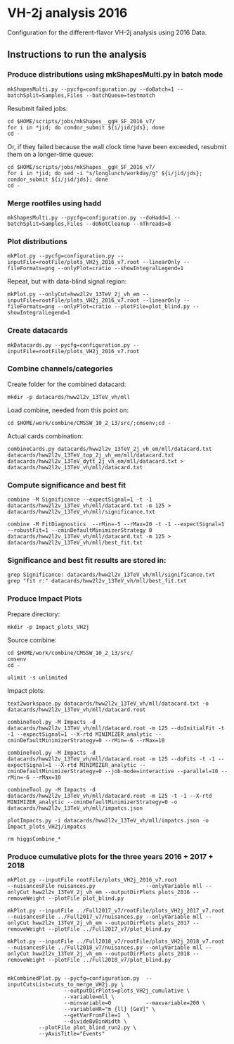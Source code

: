 # VH-2j analysis 2016

Configuration for the different-flavor VH-2j analysis using 2016 Data.

## Instructions to run the analysis

### Produce distributions using mkShapesMulti.py in batch mode

    mkShapesMulti.py --pycfg=configuration.py --doBatch=1 --batchSplit=Samples,Files --batchQueue=testmatch

Resubmit failed jobs:

    cd $HOME/scripts/jobs/mkShapes__ggH_SF_2016_v7/
    for i in *jid; do condor_submit ${i/jid/jds}; done
    cd -

Or, if they failed because the wall clock time have been exceeded, resubmit them on a longer-time queue:

    cd $HOME/scripts/jobs/mkShapes__ggH_SF_2016_v7/
    for i in *jid; do sed -i "s/longlunch/workday/g" ${i/jid/jds}; condor_submit ${i/jid/jds}; done
    cd -

### Merge rootfiles using hadd

    mkShapesMulti.py --pycfg=configuration.py --doHadd=1 --batchSplit=Samples,Files --doNotCleanup --nThreads=8

### Plot distributions

    mkPlot.py --pycfg=configuration.py --inputFile=rootFile/plots_VH2j_2016_v7.root --linearOnly --fileFormats=png --onlyPlot=cratio --showIntegralLegend=1

Repeat, but with data-blind signal region:

    mkPlot.py --onlyCut=hww2l2v_13TeV_2j_vh_em --inputFile=rootFile/plots_VH2j_2016_v7.root --linearOnly --fileFormats=png --onlyPlot=cratio --plotFile=plot_blind.py --showIntegralLegend=1

### Create datacards

    mkDatacards.py --pycfg=configuration.py --inputFile=rootFile/plots_VH2j_2016_v7.root 

### Combine channels/categories

Create folder for the combined datacard:

    mkdir -p datacards/hww2l2v_13TeV_vh/mll

Load combine, needed from this point on:

    cd $HOME/work/combine/CMSSW_10_2_13/src/;cmsenv;cd -

Actual cards combination:

    combineCards.py datacards/hww2l2v_13TeV_2j_vh_em/mll/datacard.txt datacards/hww2l2v_13TeV_top_2j_vh_em/mll/datacard.txt datacards/hww2l2v_13TeV_dytt_2j_vh_em/mll/datacard.txt > datacards/hww2l2v_13TeV_vh/mll/datacard.txt

### Compute significance and best fit

    combine -M Significance --expectSignal=1 -t -1 datacards/hww2l2v_13TeV_vh/mll/datacard.txt -m 125 > datacards/hww2l2v_13TeV_vh/mll/significance.txt

    combine -M FitDiagnostics  --rMin=-5 --rMax=20 -t -1 --expectSignal=1 --robustFit=1 --cminDefaultMinimizerStrategy 0 datacards/hww2l2v_13TeV_vh/mll/datacard.txt -m 125 > datacards/hww2l2v_13TeV_vh/mll/best_fit.txt

### Significance and best fit results are stored in:

    grep Significance: datacards/hww2l2v_13TeV_vh/mll/significance.txt
    grep "fit r:" datacards/hww2l2v_13TeV_vh/mll/best_fit.txt

### Produce Impact Plots

Prepare directory:

    mkdir -p Impact_plots_VH2j

Source combine:

    cd $HOME/work/combine/CMSSW_10_2_13/src/
    cmsenv
    cd -

    ulimit -s unlimited

Impact plots:

    text2workspace.py datacards/hww2l2v_13TeV_vh/mll/datacard.txt -o datacards/hww2l2v_13TeV_vh/mll/datacard.root

    combineTool.py -M Impacts -d datacards/hww2l2v_13TeV_vh/mll/datacard.root -m 125 --doInitialFit -t -1 --expectSignal=1 --X-rtd MINIMIZER_analytic --cminDefaultMinimizerStrategy=0 --rMin=-6 --rMax=10

    combineTool.py -M Impacts -d datacards/hww2l2v_13TeV_vh/mll/datacard.root -m 125 --doFits -t -1 --expectSignal=1 --X-rtd MINIMIZER_analytic --cminDefaultMinimizerStrategy=0 --job-mode=interactive --parallel=10 --rMin=-6 --rMax=10

    combineTool.py -M Impacts -d datacards/hww2l2v_13TeV_vh/mll/datacard.root -m 125 -t -1 --X-rtd MINIMIZER_analytic --cminDefaultMinimizerStrategy=0 -o datacards/hww2l2v_13TeV_vh/mll/impatcs.json
    
    plotImpacts.py -i datacards/hww2l2v_13TeV_vh/mll/impatcs.json -o Impact_plots_VH2j/impatcs

    rm higgsCombine_*

### Produce cumulative plots for the three years 2016 + 2017 + 2018

    mkPlot.py --inputFile rootFile/plots_VH2j_2016_v7.root                --nuisancesFile nuisances.py                --onlyVariable mll --onlyCut hww2l2v_13TeV_2j_vh_em --outputDirPlots plots_2016 --removeWeight --plotFile plot_blind.py

    mkPlot.py --inputFile ../Full2017_v7/rootFile/plots_VH2j_2017_v7.root --nuisancesFile ../Full2017_v7/nuisances.py --onlyVariable mll --onlyCut hww2l2v_13TeV_2j_vh_em --outputDirPlots plots_2017 --removeWeight --plotFile ../Full2017_v7/plot_blind.py

    mkPlot.py --inputFile ../Full2018_v7/rootFile/plots_VH2j_2018_v7.root --nuisancesFile ../Full2018_v7/nuisances.py --onlyVariable mll --onlyCut hww2l2v_13TeV_2j_vh_em --outputDirPlots plots_2018 --removeWeight --plotFile ../Full2018_v7/plot_blind.py


    mkCombinedPlot.py --pycfg=configuration.py  --inputCutsList=cuts_to_merge_VH2j.py \
                      --outputDirPlots=plots_VH2j_cumulative \
                      --variable=mll \
                      --minvariable=0           --maxvariable=200 \
                      --variableHR="m_{ll} [GeV]" \
                      --getVarFromFile=1  \
                      --divideByBinWidth \
		      --plotFile plot_blind_run2.py \
		      --yAxisTitle="Events"